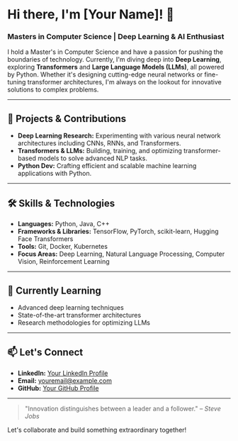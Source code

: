 # Hi there, I'm [Your Name]! 👋

### Masters in Computer Science | Deep Learning & AI Enthusiast

I hold a Master's in Computer Science and have a passion for pushing the boundaries of technology. Currently, I'm diving deep into **Deep Learning**, exploring **Transformers** and **Large Language Models (LLMs)**, all powered by Python. Whether it's designing cutting-edge neural networks or fine-tuning transformer architectures, I'm always on the lookout for innovative solutions to complex problems.

---

## 🚀 Projects & Contributions

- **Deep Learning Research:** Experimenting with various neural network architectures including CNNs, RNNs, and Transformers.
- **Transformers & LLMs:** Building, training, and optimizing transformer-based models to solve advanced NLP tasks.
- **Python Dev:** Crafting efficient and scalable machine learning applications with Python.

---

## 🛠️ Skills & Technologies

- **Languages:** Python, Java, C++
- **Frameworks & Libraries:** TensorFlow, PyTorch, scikit-learn, Hugging Face Transformers
- **Tools:** Git, Docker, Kubernetes
- **Focus Areas:** Deep Learning, Natural Language Processing, Computer Vision, Reinforcement Learning

---

## 🌱 Currently Learning

- Advanced deep learning techniques
- State-of-the-art transformer architectures
- Research methodologies for optimizing LLMs

---

## 📫 Let's Connect

- **LinkedIn:** [Your LinkedIn Profile](https://www.linkedin.com/)
- **Email:** [youremail@example.com](mailto:youremail@example.com)
- **GitHub:** [Your GitHub Profile](https://github.com/yourusername)

---

> "Innovation distinguishes between a leader and a follower." – *Steve Jobs*

Let's collaborate and build something extraordinary together!
